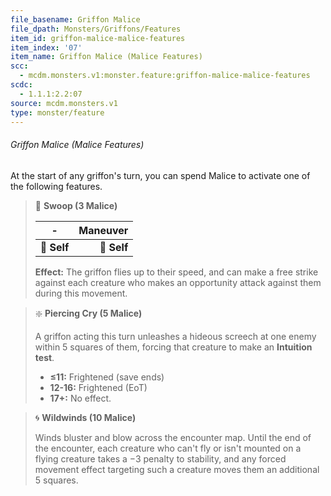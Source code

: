```yaml
---
file_basename: Griffon Malice
file_dpath: Monsters/Griffons/Features
item_id: griffon-malice-malice-features
item_index: '07'
item_name: Griffon Malice (Malice Features)
scc:
  - mcdm.monsters.v1:monster.feature:griffon-malice-malice-features
scdc:
  - 1.1.1:2.2:07
source: mcdm.monsters.v1
type: monster/feature
---
```


###### Griffon Malice (Malice Features)

At the start of any griffon's turn, you can spend Malice to activate one of the following features.

> 👤 **Swoop (3 Malice)**
>
> | **-**       | **Maneuver** |
> | ----------- | -----------: |
> | **📏 Self** |  **🎯 Self** |
>
> **Effect:** The griffon flies up to their speed, and can make a free strike against each creature who makes an opportunity attack against them during this movement.

> ❇️ **Piercing Cry (5 Malice)**
>
> A griffon acting this turn unleashes a hideous screech at one enemy within 5 squares of them, forcing that creature to make an **Intuition test**.
>
> - **≤11:** Frightened (save ends)
> - **12-16:** Frightened (EoT)
> - **17+:** No effect.

> 🌀 **Wildwinds (10 Malice)**
>
> Winds bluster and blow across the encounter map. Until the end of the encounter, each creature who can't fly or isn't mounted on a flying creature takes a −3 penalty to stability, and any forced movement effect targeting such a creature moves them an additional 5 squares.
